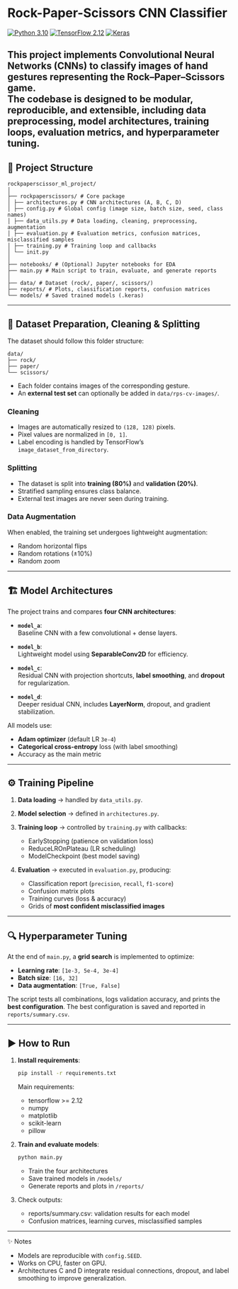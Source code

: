 # Rock-Paper-Scissors CNN Classifier 

[![Python 3.10](https://img.shields.io/badge/python-3.10-blue.svg)](https://www.python.org/downloads/release/python-3100/)
[![TensorFlow 2.12](https://img.shields.io/badge/TensorFlow-2.12-FF6F00?logo=tensorflow)](https://www.tensorflow.org/)
[![Keras](https://img.shields.io/badge/Keras-Deep%20Learning-D00000?logo=keras)](https://keras.io/)

This project implements **Convolutional Neural Networks (CNNs)** to classify images of hand gestures representing the **Rock–Paper–Scissors** game.  
The codebase is designed to be **modular, reproducible, and extensible**, including data preprocessing, model architectures, training loops, evaluation metrics, and hyperparameter tuning.
---
## 📂 Project Structure
```
rockpaperscissor_ml_project/
│
├── rockpaperscissors/ # Core package
│ ├── architectures.py # CNN architectures (A, B, C, D)
│ ├── config.py # Global config (image size, batch size, seed, class names)
│ ├── data_utils.py # Data loading, cleaning, preprocessing, augmentation
│ ├── evaluation.py # Evaluation metrics, confusion matrices, misclassified samples
│ ├── training.py # Training loop and callbacks
│ └── init.py
│
├── notebooks/ # (Optional) Jupyter notebooks for EDA
├── main.py # Main script to train, evaluate, and generate reports
│
├── data/ # Dataset (rock/, paper/, scissors/)
├── reports/ # Plots, classification reports, confusion matrices
└── models/ # Saved trained models (.keras)
```

---
## 🧹 Dataset Preparation, Cleaning & Splitting

The dataset should follow this folder structure:
```
data/
├── rock/
├── paper/
└── scissors/
```

- Each folder contains images of the corresponding gesture.  
- An **external test set** can optionally be added in `data/rps-cv-images/`.

### Cleaning
- Images are automatically resized to `(128, 128)` pixels.  
- Pixel values are normalized in `[0, 1]`.  
- Label encoding is handled by TensorFlow’s `image_dataset_from_directory`.

### Splitting
- The dataset is split into **training (80%)** and **validation (20%)**.  
- Stratified sampling ensures class balance.  
- External test images are never seen during training.

### Data Augmentation
When enabled, the training set undergoes lightweight augmentation:
- Random horizontal flips  
- Random rotations (±10%)  
- Random zoom  

---

## 🏗️ Model Architectures

The project trains and compares **four CNN architectures**:

- **`model_a`**:  
  Baseline CNN with a few convolutional + dense layers.  

- **`model_b`**:  
  Lightweight model using **SeparableConv2D** for efficiency.  

- **`model_c`**:  
  Residual CNN with projection shortcuts, **label smoothing**, and **dropout** for regularization.  

- **`model_d`**:  
  Deeper residual CNN, includes **LayerNorm**, dropout, and gradient stabilization.  

All models use:
- **Adam optimizer** (default LR `3e-4`)  
- **Categorical cross-entropy** loss (with label smoothing)  
- Accuracy as the main metric  

---

## ⚙️ Training Pipeline

1. **Data loading** → handled by `data_utils.py`.  
2. **Model selection** → defined in `architectures.py`.  
3. **Training loop** → controlled by `training.py` with callbacks:
   - EarlyStopping (patience on validation loss)  
   - ReduceLROnPlateau (LR scheduling)  
   - ModelCheckpoint (best model saving)  

4. **Evaluation** → executed in `evaluation.py`, producing:
   - Classification report (`precision`, `recall`, `f1-score`)  
   - Confusion matrix plots  
   - Training curves (loss & accuracy)  
   - Grids of **most confident misclassified images**  

---

## 🔍 Hyperparameter Tuning

At the end of `main.py`, a **grid search** is implemented to optimize:
- **Learning rate**: `[1e-3, 5e-4, 3e-4]`  
- **Batch size**: `[16, 32]`  
- **Data augmentation**: `[True, False]`  

The script tests all combinations, logs validation accuracy, and prints the **best configuration**.
The best configuration is saved and reported in `reports/summary.csv`.

---

## ▶️ How to Run

1. **Install requirements**:

    ```bash
    pip install -r requirements.txt
    ```
   Main requirements:
    - tensorflow >= 2.12 
    - numpy 
    - matplotlib 
    - scikit-learn 
    - pillow

2. **Train and evaluate models**:

    ```bash
    python main.py
    ```
   - Train the four architectures 
   - Save trained models in ```/models/``` 
   - Generate reports and plots in ```/reports/```

3. Check outputs:
   - reports/summary.csv: validation results for each model 
   - Confusion matrices, learning curves, misclassified samples

--- 
✨ Notes

- Models are reproducible with ```config.SEED```. 
- Works on CPU, faster on GPU. 
- Architectures C and D integrate residual connections, dropout, and label smoothing to improve generalization.

